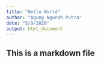 ```yaml
---
title: "Hello World"
author: "Agung Ngurah Putra"
date: "5/9/2020"
output: html_document
---
```


## This is a markdown file

